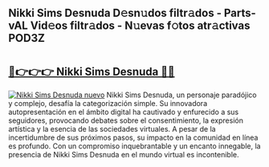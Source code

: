 ## Nikki Sims Desnuda D𝚎sn𝚞dos filtr𝚊dos - Parts-vAL Vid𝚎os filtr𝚊dos - N𝚞evas f𝚘tos atr𝚊ctivas POD3Z

# <h2><a href="http://mbb866.tromn.icu/?c=Nikki+Sims+Desnuda">🔗👉👉👉 Nikki Sims Desnuda 🔗🔗</a></h2>

[![Nikki Sims Desnuda nuevo](https://i.imgur.com/pEAQMta.gif)](http://mbb866.tromn.icu/?c=Nikki+Sims+Desnuda)
Nikki Sims Desnuda, un personaje paradójico y complejo, desafía la categorización simple. Su innovadora autopresentación en el ámbito digital ha cautivado y enfurecido a sus seguidores, provocando debates sobre el consentimiento, la expresión artística y la esencia de las sociedades virtuales. A pesar de la incertidumbre de sus próximos pasos, su impacto en la comunidad en línea es profundo. Con un compromiso inquebrantable y un encanto innegable, la presencia de Nikki Sims Desnuda en el mundo virtual es incontenible.
